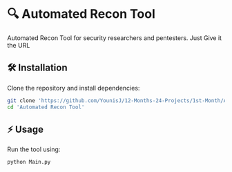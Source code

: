 # 🔍 Automated Recon Tool

Automated Recon Tool for security researchers and pentesters. Just Give it the URL

## 🛠 Installation
Clone the repository and install dependencies:
```bash
git clone 'https://github.com/YounisJ/12-Months-24-Projects/1st-Month/Automated Recon Tool.git'
cd 'Automated Recon Tool'
```
## ⚡ Usage

Run the tool using:

```bash
python Main.py
```
